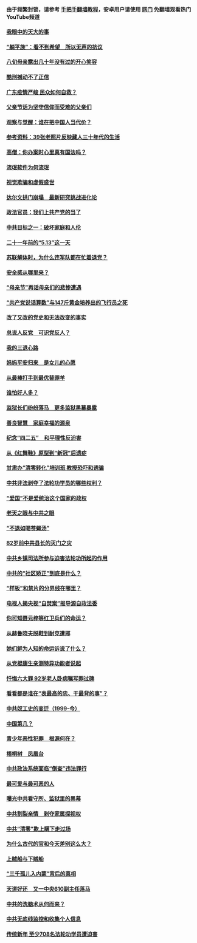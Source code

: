 #### 由于频繁封锁，请参考 [手把手翻墙教程](https://github.com/gfw-breaker/guides/wiki/)，安卓用户请使用 [网门](https://github.com/gfw-breaker/nogfw/blob/master/dl.md?t=07051000) 免翻墙观看热门YouTube频道 

#### [我眼中的天大的事](../pages/19/427619.md?t=07051000) 

#### [“躺平族”：看不到希望　所以无声的抗议](../pages/19/427464.md?t=07051000) 

#### [八旬母亲露出几十年没有过的开心笑容](../pages/19/427429.md?t=07051000) 

#### [酷刑撼动不了正信](../pages/19/427414.md?t=07051000) 

#### [广东疫情严峻 民众如何自救？](../pages/19/427311.md?t=07051000) 

#### [父亲节话为坚守信仰而受难的父亲们](../pages/19/427033.md?t=07051000) 

#### [观察与觉醒：谁在把中国人当代价？](../pages/19/426987.md?t=07051000) 

#### [参考资料：39张老照片反映藏人三十年代的生活](../pages/19/426471.md?t=07051000) 

#### [高僧：你办案时心里真有国法吗？](../pages/19/426530.md?t=07051000) 

#### [流氓软件为何流氓](../pages/19/426531.md?t=07051000) 

#### [视觉欺骗和虚假盛世](../pages/19/426443.md?t=07051000) 

#### [达尔文拱门崩塌　最新研究挑战进化论](../pages/19/426009.md?t=07051000) 

#### [政法官员：我们上共产党的当了](../pages/19/425351.md?t=07051000) 

#### [中共目标之一：破坏家庭和人伦](../pages/19/424454.md?t=07051000) 

#### [二十一年前的“5.13”这一天](../pages/19/424814.md?t=07051000) 

#### [苏联解体时，为什么连军队都在忙着退党？](../pages/19/424335.md?t=07051000) 

#### [安全感从哪里来？](../pages/19/424336.md?t=07051000) 

#### [“母亲节”再话母亲们的悲惨遭遇](../pages/19/424234.md?t=07051000) 

#### [“共产党说话算数”与147斤黄金培养出的飞行员之死](../pages/19/424115.md?t=07051000) 

#### [改了又改的党史和无法改变的事实](../pages/19/424037.md?t=07051000) 

#### [总说人反党　可识党反人？](../pages/19/423820.md?t=07051000) 

#### [我的三退心路](../pages/19/423876.md?t=07051000) 

#### [妈妈平安归来　是女儿的心愿](../pages/19/423947.md?t=07051000) 

#### [从最棒打手到最优替罪羊](../pages/19/423819.md?t=07051000) 

#### [谁怕好人多？](../pages/19/423774.md?t=07051000) 

#### [监狱长们纷纷落马　更多监狱黑幕暴露](../pages/19/423787.md?t=07051000) 

#### [善良智慧　家庭幸福的源泉](../pages/19/423632.md?t=07051000) 

#### [纪念“四二五”　和平理性反迫害](../pages/19/423660.md?t=07051000) 

#### [从《红舞鞋》原型到“新冠”后遗症](../pages/19/423509.md?t=07051000) 

#### [甘肃办“清零转化”培训班 教授恐吓和诱骗](../pages/19/423498.md?t=07051000) 

#### [中共非法剥夺了法轮功学员的哪些权利？](../pages/19/423392.md?t=07051000) 

#### [“爱国”不是爱统治这个国家的政权](../pages/19/423029.md?t=07051000) 

#### [老天之眼与中共之眼](../pages/19/423378.md?t=07051000) 

#### [“不退如喝苍蝇汤”](../pages/19/423287.md?t=07051000) 

#### [82岁前中共县长的灭门之灾](../pages/19/423055.md?t=07051000) 

#### [中共乡镇司法所参与迫害法轮功所起的作用](../pages/19/423064.md?t=07051000) 

#### [中共的“社区矫正”到底是什么？](../pages/19/422870.md?t=07051000) 

#### [“样板”和禁片的分界线在哪里？](../pages/19/422704.md?t=07051000) 

#### [电视人揭央视“自焚案”报导源自政法委](../pages/19/422770.md?t=07051000) 

#### [你可知聂元梓等红卫兵们的命运？](../pages/19/422848.md?t=07051000) 

#### [从赫鲁晓夫脱鞋到耐克遭邪](../pages/19/422826.md?t=07051000) 

#### [她们鲜为人知的命运诉说了什么？](../pages/19/422754.md?t=07051000) 

#### [从党棍康生亲测特异功能者说起](../pages/19/422657.md?t=07051000) 

#### [忏悔六大罪 92岁老人卧病嘱写罪过碑](../pages/19/422750.md?t=07051000) 

#### [看看都是谁在“表最高的忠、干最背的事”？](../pages/19/422703.md?t=07051000) 

#### [中共奴工史的变迁（1999-今）](../pages/19/422656.md?t=07051000) 

#### [中国第几？](../pages/19/422496.md?t=07051000) 

#### [青少年恶性犯罪　根源何在？](../pages/19/422449.md?t=07051000) 

#### [梧桐树　凤凰台](../pages/19/422442.md?t=07051000) 

#### [中共政法系统面临“倒查”违法罪行](../pages/19/422497.md?t=07051000) 

#### [最可爱与最可恶的人](../pages/19/422448.md?t=07051000) 

#### [曝光中共看守所、监狱里的黑幕](../pages/19/422390.md?t=07051000) 

#### [中共割裂亲情　剥夺家属探视权](../pages/19/422364.md?t=07051000) 

#### [中共“清零”欺上瞒下走过场](../pages/19/422306.md?t=07051000) 

#### [为什么古代的官和今天差别这么大？](../pages/19/422228.md?t=07051000) 

#### [上贼船与下贼船](../pages/19/422276.md?t=07051000) 

#### [“三千孤儿入内蒙”背后的真相](../pages/19/422229.md?t=07051000) 

#### [天道好还　又一中央610副主任落马](../pages/19/422155.md?t=07051000) 

#### [中共的洗脑术从何而来？](../pages/19/422154.md?t=07051000) 

#### [中共无底线监控和收集个人信息](../pages/19/422039.md?t=07051000) 

#### [传统新年 至少708名法轮功学员遭迫害](../pages/19/421946.md?t=07051000) 


